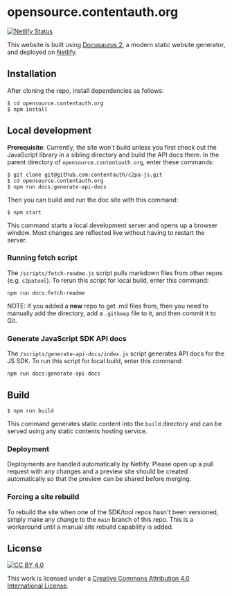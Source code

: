 # opensource.contentauth.org

[![Netlify Status](https://api.netlify.com/api/v1/badges/c2fe0e49-4596-48e8-8e1a-9cf62d56bca2/deploy-status)](https://app.netlify.com/sites/contentauth/deploys)

This website is built using [Docusaurus 2](https://docusaurus.io/), a modern static website generator, and deployed
on [Netlify](https://www.netlify.com/).

## Installation

After cloning the repo, install dependencies as follows:

```
$ cd opensource.contentauth.org
$ npm install
```

## Local development

**Prerequisite**: Currently, the site won't build unless you first check out the JavaScript library in a sibling directory and build the API docs there.  In the parent directory of `opensource.contentauth.org`, enter these commands:

```
$ git clone git@github.com:contentauth/c2pa-js.git
$ cd opensource.contentauth.org
$ npm run docs:generate-api-docs 
```

Then you can build and run the doc site with this command:

```
$ npm start
```

This command starts a local development server and opens up a browser window. Most changes are reflected live without having to restart the server.

### Running fetch script

The `/scripts/fetch-readme.js` script pulls markdown files from other repos (e.g. `c2patool`). To rerun this script for local build, enter this command:

```
npm run docs:fetch-readme
```

NOTE: If you added a **new** repo to get .md files from, then you need to manually add the directory, add a `.gitkeep` file to it, and then commit it to Git.

### Generate JavaScript SDK API docs

The `/scripts/generate-api-docs/index.js` script generates API docs for the JS SDK. To run this script for local build, enter this command:

```
npm run docs:generate-api-docs
```

## Build

```
$ npm run build
```

This command generates static content into the `build` directory and can be served using any static contents hosting service.

### Deployment

Deployments are handled automatically by Netlify. Please open up a pull request with any changes and a preview site
should be created automatically so that the preview can be shared before merging.

### Forcing a site rebuild

To rebuild the site when one of the SDK/tool repos hasn't been versioned, simply make any change to the `main` branch of this repo. This is a workaround until a manual site rebuild capability is added.

## License

[![CC BY 4.0][cc-by-image]][cc-by]

This work is licensed under a
[Creative Commons Attribution 4.0 International License][cc-by].

[cc-by]: http://creativecommons.org/licenses/by/4.0/
[cc-by-image]: https://i.creativecommons.org/l/by/4.0/88x31.png
[cc-by-shield]: https://img.shields.io/badge/License-CC%20BY%204.0-lightgrey.svg
